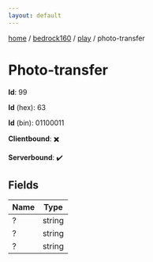 ```yaml
---
layout: default
---
```


[home](/)  /  [bedrock160](/protocol/bedrock160)  /  [play](/protocol/bedrock160/play)  /  photo-transfer

# Photo-transfer

**Id**: 99

**Id** (hex): 63

**Id** (bin): 01100011

**Clientbound**: ✖️

**Serverbound**: ✔️

## Fields

Name | Type
---|---
? | string
? | string
? | string

